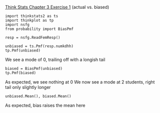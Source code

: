 [Think Stats Chapter 3 Exercise 1](http://greenteapress.com/thinkstats2/html/thinkstats2004.html#toc31) (actual vs. biased)

```
import thinkstats2 as ts
import thinkplot as tp
import nsfg
from probability import BiasPmf

resp = nsfg.ReadFemResp()

unbiased = ts.Pmf(resp.numkdhh)
tp.Pmf(unbiased)
```

We see a mode of 0, trailing off with a longish tail

```
biased = BiasPmf(unbiased)
tp.Pmf(biased)
```

As expected, we see nothing at 0
We now see a mode at 2 students, right tail only slightly longer

```
unbiased.Mean(), biased.Mean()
```

As expected, bias raises the mean here
